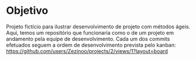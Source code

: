 # Objetivo
 Projeto fictício para ilustrar desenvolvimento de projeto com métodos ágeis.
 Aqui, temos um repositório que funcionaria como o de um projeto em andamento pela equipe de desenvolvimento.
 Cada um dos commits efetuados seguem a ordem de desenvolvimento prevista pelo kanban: https://github.com/users/Zezinoo/projects/2/views/1?layout=board
 
